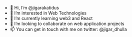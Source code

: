 - 👋 Hi, I’m @jigarakatidus
- 👀 I’m interested in Web Technologies
- 🌱 I’m currently learning web3 and React
- 💞️ I’m looking to collaborate on web application projects
- 📫 You can get in touch with me on twitter: @jigar_dhulla

<!---
jigarakatidus/jigarakatidus is a ✨ special ✨ repository because its `README.md` (this file) appears on your GitHub profile.
You can click the Preview link to take a look at your changes.
--->
